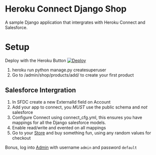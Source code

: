 Heroku Connect Django Shop
=============================

A sample Django application that intergrates with Heroku Connect and Salesforce.

# Setup


Deploy with the Heroku Button [![Deploy](https://www.herokucdn.com/deploy/button.png)](https://heroku.com/deploy?template=)

  1. heroku run python manage.py createsuperuser
  1. Go to /admin/shop/products/add/ to create your first product


## Salesforce Intergration

  1. In SFDC create a new ExternalId field on Account
  2. Add your app to connect, you *MUST* use the public schema and *not* salesforce
  3. Configure Connect using connect_cfg.yml, this ensures you have mappings for all the Django salesforce models.
  4. Enable read/write and evented on all mappings
  5. Go to your [Store](http://yourapp.herokuapp.com/shop) and buy something fun, using any random values for checkout

Bonus, log into [Admin](http://yourapp.herokuapp.com/admin/salesforce) with username `admin` and password `default`
